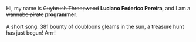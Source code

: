 Hi, my name is ~~Guybrush Threepwood~~ **Luciano Federico Pereira**, and I am a ~~wannabe pirate~~ **programmer**.<br><br>A short song: 381 bounty of doubloons gleams in the sun, a treasure hunt has just begun! Arrr!
